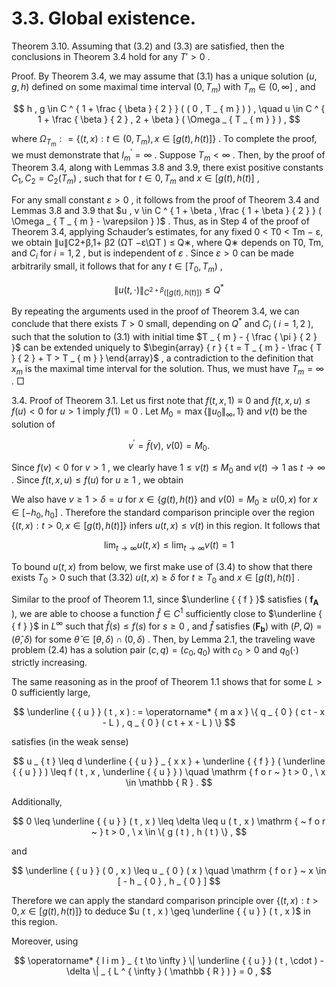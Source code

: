 # 3.3. Global existence.

Theorem 3.10. Assuming that (3.2) and (3.3) are satisfied, then the conclusions in Theorem 3.4 hold for any $T ' > 0$ .

Proof. By Theorem 3.4, we may assume that (3.1) has a unique solution $( u , g , h )$ defined on some maximal time interval $( 0 , T _ { m } )$ with $T _ { m } \in ( 0 , \infty ]$ , and

$$
h , g \in C ^ { 1 + \frac { \beta } { 2 } } ( ( 0 , T _ { m } ) ) , \quad u \in C ^ { 1 + \frac { \beta } { 2 } , 2 + \beta } ( \Omega _ { T _ { m } } ) ,
$$

where $\Omega _ { T _ { m } } : = \{ ( t , x ) : t \in ( 0 , T _ { m } ) , x \in [ g ( t ) , h ( t ) ] \}$ . To complete the proof, we must demonstrate that $I _ { m } ^ { \prime } = \infty$ . Suppose $T _ { m } < \infty$ . Then, by the proof of Theorem 3.4, along with Lemmas 3.8 and 3.9, there exist positive constants $C _ { 1 } , C _ { 2 } = C _ { 2 } ( T _ { m } )$ , such that for $t \in  { \left. 0 , T _ { m } \right. }$ and $x \in [ g ( t ) , h ( t ) ]$ ,

For any small constant $\varepsilon > 0$ , it follows from the proof of Theorem 3.4 and Lemmas 3.8 and 3.9 that $u , v \in C ^ { 1 + \beta , \frac { 1 + \beta } { 2 } } ( \Omega _ { T _ { m } - \varepsilon } )$ . Thus, as in Step 4 of the proof of Theorem 3.4, applying Schauder’s estimates, for any fixed 0 < T0 < Tm − ε, we obtain ∥u∥C2+β,1+ β2 (ΩT −ε\ΩT ) ≤ Q∗, where Q∗ depends on T0, Tm, and $C _ { i }$ for $i = 1 , 2$ , but is independent of $\varepsilon$ . Since $\varepsilon > 0$ can be made arbitrarily small, it follows that for any $t \in [ T _ { 0 } , T _ { m } )$ ,

$$
\| u ( t , \cdot ) \| _ { C ^ { 2 + \beta } ( [ g ( t ) , h ( t ) ] ) } \leq Q ^ { * }
$$

By repeating the arguments used in the proof of Theorem 3.4, we can conclude that there exists $T > 0$ small, depending on $Q ^ { * }$ and $C _ { i }$ ( $i = 1 , 2$ ), such that the solution to (3.1) with initial time $T _ { m } - { \frac { \pi } { 2 } }$ can be extended uniquely to $\begin{array} { r } { t = T _ { m } - \frac { T } { 2 } + T > T _ { m } } \end{array}$ , a contradiction to the definition that $x _ { m }$ is the maximal time interval for the solution. Thus, we must have $T _ { m } = \infty$ . □

3.4. Proof of Theorem 3.1. Let us first note that $f ( t , x , 1 ) \equiv 0$ and $f ( t , x , u ) \leq f ( u ) < 0$ for $u > 1$ imply $f ( 1 ) = 0$ . Let $M _ { 0 } = \operatorname* { m a x } \{ \| u _ { 0 } \| _ { \infty } , 1 \}$ and $v ( t )$ be the solution of

$$
v ^ { \prime } = \bar { f } ( v ) , \ v ( 0 ) = M _ { 0 } .
$$

Since $f ( v ) < 0$ for $v > 1$ , we clearly have $1 \leq v ( t ) \leq M _ { 0 }$ and $v ( t ) \to 1$ as $t \to \infty$ . Since $f ( t , x , u ) \leq f ( u )$ for $u \geq 1$ , we obtain

We also have $v \geq 1 > \delta = u$ for $x \in \{ g ( t ) , h ( t ) \}$ and $v ( 0 ) = M _ { 0 } \geq u ( 0 , x )$ for $x \in [ - h _ { 0 } , h _ { 0 } ]$ . Therefore the standard comparison principle over the region $\{ ( t , x ) : t > 0 , x \in [ g ( t ) , h ( t ) ] \}$ infers $u ( t , x ) \leq v ( t )$ in this region. It follows that

$$
\operatorname* { l i m } _ { t \to \infty } u ( t , x ) \leq \operatorname* { l i m } _ { t \to \infty } v ( t ) = 1
$$

To bound $u ( t , x )$ from below, we first make use of (3.4) to show that there exists $T _ { 0 } > 0$ such that (3.32) $u ( t , x ) \geq \delta$ for $t \geq T _ { 0 }$ and $x \in [ g ( t ) , h ( t ) ]$ .

Similar to the proof of Theorem 1.1, since $\underline { { f } }$ satisfies ( $\mathbf { f _ { A } }$ ), we are able to choose a function $\hat { f } \in C ^ { 1 }$ sufficiently close to $\underline { { f } }$ in $L ^ { \infty }$ such that ${ \hat { f } } ( s ) \leq f ( s )$ for $s \geq 0$ , and $\hat { f }$ satisfies $\left( \mathbf { F _ { b } } \right)$ with $( P , Q ) = ( { \hat { \theta } } , \delta )$ for some $\hat { \theta } \in [ \theta , \delta ) \cap ( 0 , \delta )$ . Then, by Lemma 2.1, the traveling wave problem (2.4) has a solution pair $( c , q ) = ( c _ { 0 } , q _ { 0 } )$ with $c _ { 0 } > 0$ and $q _ { 0 } ( \cdot )$ strictly increasing.

The same reasoning as in the proof of Theorem 1.1 shows that for some $L > 0$ sufficiently large,

$$
\underline { { u } } ( t , x ) : = \operatorname* { m a x } \{ q _ { 0 } ( c t - x - L ) , q _ { 0 } ( c t + x - L ) \}
$$

satisfies (in the weak sense)

$$
u _ { t } \leq d \underline { { u } } _ { x x } + \underline { { f } } ( \underline { { u } } ) \leq f ( t , x , \underline { { u } } ) \quad \mathrm { f o r ~ } t > 0 , \ x \in \mathbb { R } .
$$

Additionally,

$$
0 \leq \underline { { u } } ( t , x ) \leq \delta \leq u ( t , x ) \mathrm { ~ f o r ~ } t > 0 , \ x \in \{ g ( t ) , h ( t ) \} ,
$$

and

$$
\underline { { u } } ( 0 , x ) \leq u _ { 0 } ( x ) \quad \mathrm { f o r } ~ x \in [ - h _ { 0 } , h _ { 0 } ]
$$

Therefore we can apply the standard comparison principle over $\{ ( t , x ) : t > 0 , x \in [ g ( t ) , h ( t ) ] \}$ to deduce $u ( t , x ) \geq \underline { { u } } ( t , x )$ in this region.

Moreover, using

$$
\operatorname* { l i m } _ { t \to \infty } \| \underline { { u } } ( t , \cdot ) - \delta \| _ { L ^ { \infty } ( \mathbb { R } ) } = 0 ,
$$